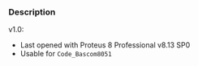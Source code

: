 ### Description

v1.0:
- Last opened with Proteus 8 Professional v8.13 SP0
- Usable for `Code_Bascom8051`